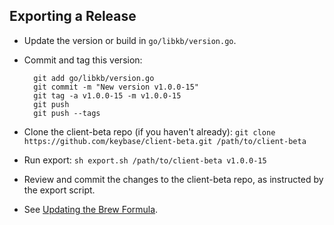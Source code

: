 ## Exporting a Release

- Update the version or build in `go/libkb/version.go`.
- Commit and tag this version:

        git add go/libkb/version.go
        git commit -m "New version v1.0.0-15"
        git tag -a v1.0.0-15 -m v1.0.0-15
        git push
        git push --tags

- Clone the client-beta repo (if you haven't already): `git clone https://github.com/keybase/client-beta.git /path/to/client-beta`        
- Run export: `sh export.sh /path/to/client-beta v1.0.0-15`
- Review and commit the changes to the client-beta repo, as instructed by the export script.
- See [Updating the Brew Formula](https://github.com/keybase/homebrew-beta#updating-the-formula).
